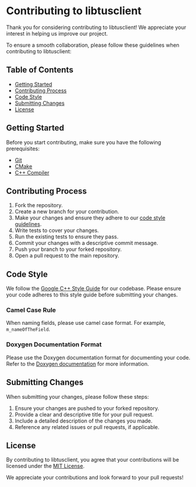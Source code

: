 # Contributing to libtusclient
Thank you for considering contributing to libtusclient! We appreciate your interest in helping us improve our project. 

To ensure a smooth collaboration, please follow these guidelines when contributing to libtusclient:

## Table of Contents
- [Getting Started](#getting-started)
- [Contributing Process](#contributing-process)
- [Code Style](#code-style)
- [Submitting Changes](#submitting-changes)
- [License](#license)

## Getting Started
Before you start contributing, make sure you have the following prerequisites:
- [Git](https://git-scm.com/)
- [CMake](https://cmake.org/)
- [C++ Compiler](https://gcc.gnu.org/)

## Contributing Process
1. Fork the repository.
2. Create a new branch for your contribution.
3. Make your changes and ensure they adhere to our [code style guidelines](#code-style).
4. Write tests to cover your changes.
5. Run the existing tests to ensure they pass.
6. Commit your changes with a descriptive commit message.
7. Push your branch to your forked repository.
8. Open a pull request to the main repository.

## Code Style
We follow the [Google C++ Style Guide](https://google.github.io/styleguide/cppguide.html) for our codebase. Please ensure your code adheres to this style guide before submitting your changes.

### Camel Case Rule
When naming fields, please use camel case format. For example, `m_nameOfTheField`.

### Doxygen Documentation Format
Please use the Doxygen documentation format for documenting your code. Refer to the [Doxygen documentation](https://www.doxygen.nl/manual/docblocks.html) for more information.

## Submitting Changes
When submitting your changes, please follow these steps:
1. Ensure your changes are pushed to your forked repository.
2. Provide a clear and descriptive title for your pull request.
3. Include a detailed description of the changes you made.
4. Reference any related issues or pull requests, if applicable.

## License
By contributing to libtusclient, you agree that your contributions will be licensed under the [MIT License](https://opensource.org/licenses/MIT).

We appreciate your contributions and look forward to your pull requests!

